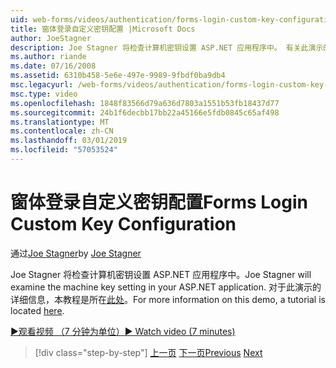 ```yaml
---
uid: web-forms/videos/authentication/forms-login-custom-key-configuration
title: 窗体登录自定义密钥配置 |Microsoft Docs
author: JoeStagner
description: Joe Stagner 将检查计算机密钥设置 ASP.NET 应用程序中。 有关此演示的详细信息，本教程都在这里。
ms.author: riande
ms.date: 07/16/2008
ms.assetid: 6310b458-5e6e-497e-9989-9fbdf0ba9db4
msc.legacyurl: /web-forms/videos/authentication/forms-login-custom-key-configuration
msc.type: video
ms.openlocfilehash: 1848f83566d79a636d7803a1551b53fb18437d77
ms.sourcegitcommit: 24b1f6decbb17bb22a45166e5fdb0845c65af498
ms.translationtype: MT
ms.contentlocale: zh-CN
ms.lasthandoff: 03/01/2019
ms.locfileid: "57053524"
---
```

<a name="forms-login-custom-key-configuration"></a><span data-ttu-id="6cb52-104">窗体登录自定义密钥配置</span><span class="sxs-lookup"><span data-stu-id="6cb52-104">Forms Login Custom Key Configuration</span></span>
====================
<span data-ttu-id="6cb52-105">通过[Joe Stagner](https://github.com/JoeStagner)</span><span class="sxs-lookup"><span data-stu-id="6cb52-105">by [Joe Stagner](https://github.com/JoeStagner)</span></span>

<span data-ttu-id="6cb52-106">Joe Stagner 将检查计算机密钥设置 ASP.NET 应用程序中。</span><span class="sxs-lookup"><span data-stu-id="6cb52-106">Joe Stagner will examine the machine key setting in your ASP.NET application.</span></span> <span data-ttu-id="6cb52-107">对于此演示的详细信息，本教程是所在[此处](../../overview/older-versions-security/introduction/forms-authentication-configuration-and-advanced-topics-vb.md)。</span><span class="sxs-lookup"><span data-stu-id="6cb52-107">For more information on this demo, a tutorial is located [here](../../overview/older-versions-security/introduction/forms-authentication-configuration-and-advanced-topics-vb.md).</span></span>

[<span data-ttu-id="6cb52-108">&#9654;观看视频 （7 分钟为单位）</span><span class="sxs-lookup"><span data-stu-id="6cb52-108">&#9654; Watch video (7 minutes)</span></span>](https://channel9.msdn.com/Blogs/ASP-NET-Site-Videos/forms-login-custom-key-configuration)

> [!div class="step-by-step"]
> <span data-ttu-id="6cb52-109">[上一页](asp-forms-login-relocation.md)
> [下一页](add-custom-data-to-the-authentication-method.md)</span><span class="sxs-lookup"><span data-stu-id="6cb52-109">[Previous](asp-forms-login-relocation.md)
[Next](add-custom-data-to-the-authentication-method.md)</span></span>
